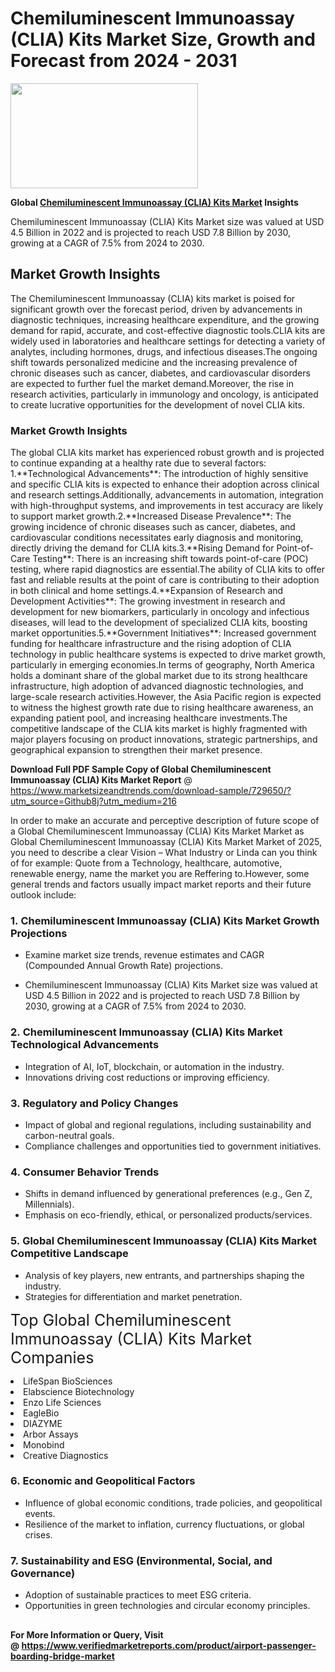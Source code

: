 <H1>Chemiluminescent Immunoassay (CLIA) Kits Market Size, Growth and Forecast from 2024 - 2031</H1><img class="aligncenter size-medium wp-image-584254" src="https://thirdeyenews.in/wp-content/uploads/2024/09/Global-Market-Research-300x168.jpeg" alt="" width="300" height="168" /><p><strong>Global&nbsp;<a href="https://www.marketsizeandtrends.com/download-sample/729650/?utm_source=Github8j?utm_medium=216">Chemiluminescent Immunoassay (CLIA) Kits Market</a> Insights</strong></p><p>Chemiluminescent Immunoassay (CLIA) Kits Market size was valued at USD 4.5 Billion in 2022 and is projected to reach USD 7.8 Billion by 2030, growing at a CAGR of 7.5% from 2024 to 2030.</p><p><h2>Market Growth Insights</h2> The Chemiluminescent Immunoassay (CLIA) kits market is poised for significant growth over the forecast period, driven by advancements in diagnostic techniques, increasing healthcare expenditure, and the growing demand for rapid, accurate, and cost-effective diagnostic tools.CLIA kits are widely used in laboratories and healthcare settings for detecting a variety of analytes, including hormones, drugs, and infectious diseases.The ongoing shift towards personalized medicine and the increasing prevalence of chronic diseases such as cancer, diabetes, and cardiovascular disorders are expected to further fuel the market demand.Moreover, the rise in research activities, particularly in immunology and oncology, is anticipated to create lucrative opportunities for the development of novel CLIA kits. <h3>Market Growth Insights</h3> The global CLIA kits market has experienced robust growth and is projected to continue expanding at a healthy rate due to several factors: 1.**Technological Advancements**: The introduction of highly sensitive and specific CLIA kits is expected to enhance their adoption across clinical and research settings.Additionally, advancements in automation, integration with high-throughput systems, and improvements in test accuracy are likely to support market growth.2.**Increased Disease Prevalence**: The growing incidence of chronic diseases such as cancer, diabetes, and cardiovascular conditions necessitates early diagnosis and monitoring, directly driving the demand for CLIA kits.3.**Rising Demand for Point-of-Care Testing**: There is an increasing shift towards point-of-care (POC) testing, where rapid diagnostics are essential.The ability of CLIA kits to offer fast and reliable results at the point of care is contributing to their adoption in both clinical and home settings.4.**Expansion of Research and Development Activities**: The growing investment in research and development for new biomarkers, particularly in oncology and infectious diseases, will lead to the development of specialized CLIA kits, boosting market opportunities.5.**Government Initiatives**: Increased government funding for healthcare infrastructure and the rising adoption of CLIA technology in public healthcare systems is expected to drive market growth, particularly in emerging economies.In terms of geography, North America holds a dominant share of the global market due to its strong healthcare infrastructure, high adoption of advanced diagnostic technologies, and large-scale research activities.However, the Asia Pacific region is expected to witness the highest growth rate due to rising healthcare awareness, an expanding patient pool, and increasing healthcare investments.The competitive landscape of the CLIA kits market is highly fragmented with major players focusing on product innovations, strategic partnerships, and geographical expansion to strengthen their market presence.</p><p><span class=""><strong>Download Full PDF Sample Copy of Global Chemiluminescent Immunoassay (CLIA) Kits Market Report</strong> @ <a href="https://www.marketsizeandtrends.com/download-sample/729650/?utm_source=Github8j?utm_medium=216" target="_blank">https://www.marketsizeandtrends.com/download-sample/729650/?utm_source=Github8j?utm_medium=216</a></span></p><p>In order to make an accurate and perceptive description of future scope of a Global&nbsp;Chemiluminescent Immunoassay (CLIA) Kits Market Market as Global&nbsp;Chemiluminescent Immunoassay (CLIA) Kits Market Market of 2025, you need to describe a clear Vision &ndash; What Industry or Linda can you think of for example: Quote from a Technology, healthcare, automotive, renewable energy, name the market you are Reffering to.However, some general trends and factors usually impact market reports and their future outlook include:</p><h3>1.&nbsp;<strong>Chemiluminescent Immunoassay (CLIA) Kits Market Growth Projections</strong></h3><ul><li>Examine market size trends, revenue estimates and CAGR (Compounded Annual Growth Rate) projections.</li><li><p>Chemiluminescent Immunoassay (CLIA) Kits Market size was valued at USD 4.5 Billion in 2022 and is projected to reach USD 7.8 Billion by 2030, growing at a CAGR of 7.5% from 2024 to 2030.</p></li></ul><h3>2.&nbsp;<strong>Chemiluminescent Immunoassay (CLIA) Kits Market Technological Advancements</strong></h3><ul><li>Integration of AI, IoT, blockchain, or automation in the industry.</li><li>Innovations driving cost reductions or improving efficiency.</li></ul><h3>3.&nbsp;<strong>Regulatory and Policy Changes</strong></h3><ul><li>Impact of global and regional regulations, including sustainability and carbon-neutral goals.</li><li>Compliance challenges and opportunities tied to government initiatives.</li></ul><h3>4.&nbsp;<strong>Consumer Behavior Trends</strong></h3><ul><li>Shifts in demand influenced by generational preferences (e.g., Gen Z, Millennials).</li><li>Emphasis on eco-friendly, ethical, or personalized products/services.</li></ul><h3>5.&nbsp;<strong>Global Chemiluminescent Immunoassay (CLIA) Kits Market Competitive Landscape</strong></h3><ul><li>Analysis of key players, new entrants, and partnerships shaping the industry.</li><li>Strategies for differentiation and market penetration.</li></ul><p data-pm-slice="1 1 []"><span style="color: inherit; font-family: inherit; font-size: 25px;">Top Global Chemiluminescent Immunoassay (CLIA) Kits Market Companies</span></p><div class="" data-test-id=""><p><li>LifeSpan BioSciences</li><li> Elabscience Biotechnology</li><li> Enzo Life Sciences</li><li> EagleBio</li><li> DIAZYME</li><li> Arbor Assays</li><li> Monobind</li><li> Creative Diagnostics</li></p></div><h3>6.&nbsp;<strong>Economic and Geopolitical Factors</strong></h3><ul><li>Influence of global economic conditions, trade policies, and geopolitical events.</li><li>Resilience of the market to inflation, currency fluctuations, or global crises.</li></ul><h3>7.&nbsp;<strong>Sustainability and ESG (Environmental, Social, and Governance)</strong></h3><ul><li>Adoption of sustainable practices to meet ESG criteria.</li><li>Opportunities in green technologies and circular economy principles.</li></ul><h2><strong style="font-size: 14px;">For More Information or Query, Visit @&nbsp;</strong><a style="background-color: #ffffff; font-size: 14px;" href="https://www.marketsizeandtrends.com/report/chemiluminescent-immunoassay-clia-kits-market/" target="_blank">https://www.verifiedmarketreports.com/product/airport-passenger-boarding-bridge-market</a></h2>